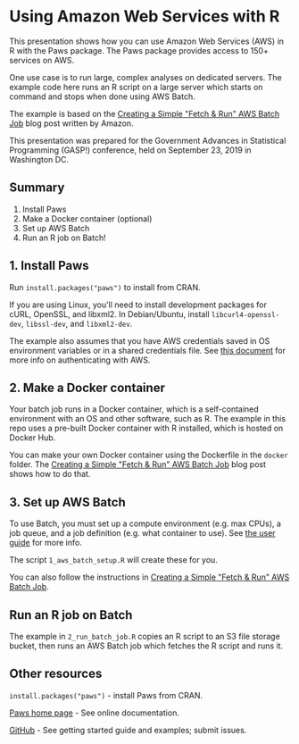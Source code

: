 # Using Amazon Web Services with R

This presentation shows how you can use Amazon Web Services (AWS) in R with
the Paws package. The Paws package provides access to 150+ services on AWS.

One use case is to run large, complex analyses on dedicated servers. The 
example code here runs an R script on a large server which starts on command
and stops when done using AWS Batch.

The example is based on the 
[Creating a Simple "Fetch & Run" AWS Batch Job](https://aws.amazon.com/blogs/compute/creating-a-simple-fetch-and-run-aws-batch-job/)
blog post written by Amazon.

This presentation was prepared for the Government Advances in Statistical
Programming (GASP!) conference, held on September 23, 2019 in Washington DC.

## Summary

1. Install Paws
2. Make a Docker container (optional)
3. Set up AWS Batch
4. Run an R job on Batch!

## 1. Install Paws

Run `install.packages("paws")` to install from CRAN.

If you are using Linux, you'll need to install development packages for 
cURL, OpenSSL, and libxml2. In Debian/Ubuntu, install `libcurl4-openssl-dev`, 
`libssl-dev`, and `libxml2-dev`.

The example also assumes that you have AWS credentials saved in OS environment
variables or in a shared credentials file. See 
[this document](https://github.com/paws-r/paws/blob/master/docs/credentials.md) for more info on authenticating with AWS.

## 2. Make a Docker container

Your batch job runs in a Docker container, which is a self-contained environment 
with an OS and other software, such as R. The example in this repo uses a
pre-built Docker container with R installed, which is hosted on Docker Hub.

You can make your own Docker container using the Dockerfile in the `docker`
folder. The 
[Creating a Simple "Fetch & Run" AWS Batch Job](https://aws.amazon.com/blogs/compute/creating-a-simple-fetch-and-run-aws-batch-job/) 
blog post shows how to do that.

## 3. Set up AWS Batch

To use Batch, you must set up a compute environment (e.g. max CPUs), a job queue, 
and a job definition (e.g. what container to use). See [the user guide](https://docs.aws.amazon.com/batch/latest/userguide/what-is-batch.html) for more info.

The script `1_aws_batch_setup.R` will create these for you.

You can also follow the instructions in [Creating a Simple "Fetch & Run" AWS Batch Job](https://aws.amazon.com/blogs/compute/creating-a-simple-fetch-and-run-aws-batch-job/).

## Run an R job on Batch

The example in `2_run_batch_job.R` copies an R script to an S3 file storage
bucket, then runs an AWS Batch job which fetches the R script and runs it.

## Other resources

`install.packages("paws")` - install Paws from CRAN.

[Paws home page](https://paws-r.github.io) - See online documentation.

[GitHub](https://www.github.com/paws-r/paws) - See getting started guide and
examples; submit issues.
